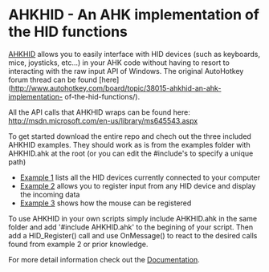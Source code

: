 AHKHID - An AHK implementation of the HID functions
===================================================

[AHKHID](AHKHID.ahk) allows you to easily interface with HID devices (such as
keyboards, mice, joysticks, etc...) in your AHK code without having to resort to
interacting with the raw input API of Windows. The original AutoHotkey forum thread can be found
[here](http://www.autohotkey.com/board/topic/38015-ahkhid-an-ahk-implementation-
of-the-hid-functions/).

All the API calls that AHKHID wraps can be found here:  
http://msdn.microsoft.com/en-us/library/ms645543.aspx

To get started download the entire repo and chech out the three included AHKHID examples.
They should work as is from the examples folder with AHKHID.ahk at the root
(or you can edit the #include's to specify a unique path)

* [Example 1](examples/example_1.ahk) lists all the HID devices currently
connected to your computer
* [Example 2](examples/example_2.ahk) allows you to register input from any
HID device and display the incoming data
* [Example 3](examples/example_3.ahk) shows how the mouse can be registered


To use AHKHID in your own scripts simply include AHKHID.ahk in the same folder and 
add '#include AHKHID.ahk' to the begining of your script. Then add a HID_Register() call
and use OnMessage() to react to the desired calls found from example 2 or prior knowledge.

For more detail information check out the [Documentation](documentation.md).
